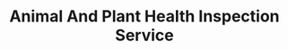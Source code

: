 ---
# This topic lives at
# https://digital.gov/topics/animal-and-plant-health-inspection-service

# Topic Title
title: "Animal And Plant Health Inspection Service"

# description — keep it short and clear
summary: ""

# Weight
weight: 1

# For more information on managing topics,
# see https://github.com/GSA/digitalgov.gov/wiki/topics
---